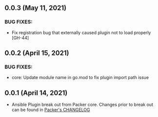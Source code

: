 ## 0.0.3 (May 11, 2021)

### BUG FIXES:
* Fix registration bug that externally caused plugin not to load properly [GH-44]

## 0.0.2 (April 15, 2021)

### BUG FIXES:
* core: Update module name in go.mod to fix plugin import path issue

## 0.0.1 (April 14, 2021)

* Ansible Plugin break out from Packer core. Changes prior to break out can be found in [Packer's CHANGELOG](https://github.com/hashicorp/packer/blob/master/CHANGELOG.md)

